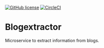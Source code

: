 [![GitHub license](https://img.shields.io/github/license/mashape/apistatus.svg)](https://raw.githubusercontent.com/edeas123/blogextractor/master/LICENSE)
[![CircleCI](https://img.shields.io/circleci/project/github/edeas123/blogextractor/master.svg)](https://circleci.com/gh/edeas123/blogextractor)

# Blogextractor
Microservice to extract information from blogs.
